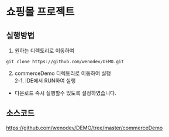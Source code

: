 # 쇼핑몰 프로젝트

## 실행방법
1. 원하는 디렉토리로 이동하여 
```
git clone https://github.com/wenodev/DEMO.git 
```   
2. commerceDemo 디렉토리로 이동하여 실행    
2-1. IDE에서 RUN하여 실행 

- 다운로드 즉시 실행할수 있도록 설정하였습니다.   
   
   
   
## 소스코드
https://github.com/wenodev/DEMO/tree/master/commerceDemo

